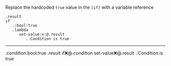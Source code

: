 Replace the hardcoded `true` value in the `[if]` with a variable reference

```hyperlambda
.result
if
   .:bool:true
   .lambda
      set-value:x:@.result
         .:Condition is true
```
---
.condition:bool:true
.result
if:x:@.condition
   set-value:x:@.result
      .:Condition is true
